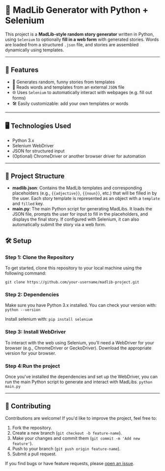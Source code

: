 # 🧠 MadLib Generator with Python + Selenium

This project is a **MadLib-style random story generator** written in Python, using `Selenium` to optionally **fill in a web form** with generated stories. Words are loaded from a structured `.json` file, and stories are assembled dynamically using templates.

---

## 🚀 Features

- 🎲 Generates random, funny stories from templates
- 📁 Reads words and templates from an external `JSON` file
- 🌐 Uses `Selenium` to automatically interact with webpages (e.g. fill out forms)
- 🛠️ Easily customizable: add your own templates or words

---

## 🖥️ Technologies Used

- Python 3.x
- Selenium WebDriver
- JSON for structured input
- (Optional) ChromeDriver or another browser driver for automation

---

## 📂 Project Structure

- **madlib.json**: Contains the MadLib templates and corresponding placeholders (e.g., `{{adjective}}`, `{{noun}}`, etc.) that will be filled in by the user. Each story template is represented as an object with a `template` and `filled` key.
- **main.py**: The main Python script for generating MadLibs. It loads the JSON file, prompts the user for input to fill in the placeholders, and displays the final story. If configured with Selenium, it can also automatically submit the story via a web form.

## 🛠️ Setup

### Step 1: Clone the Repository

To get started, clone this repository to your local machine using the following command:

  `git clone https://github.com/your-username/madlib-project.git`

### Step 2: Dependencies

Make sure you have Python 3.x installed. You can check your version with:
  `python --version`

Install selenium with:
 `pip install selenium`

### Step 3: Install WebDriver

To interact with the web using Selenium, you'll need a WebDriver for your browser (e.g., ChromeDriver or GeckoDriver). Download the appropriate version for your browser.

### Step 4:Run the project

Once you've installed the dependencies and set up the WebDriver, you can run the main Python script to generate and interact with MadLibs.
  `python main.py`

---

## 🤝 Contributing

Contributions are welcome! If you'd like to improve the project, feel free to:

1. Fork the repository.
2. Create a new branch (`git checkout -b feature-name`).
3. Make your changes and commit them (`git commit -m 'Add new feature'`).
4. Push to your branch (`git push origin feature-name`).
5. Submit a pull request.

If you find bugs or have feature requests, please [open an issue](https://github.com/your-username/madlib-project/issues).




